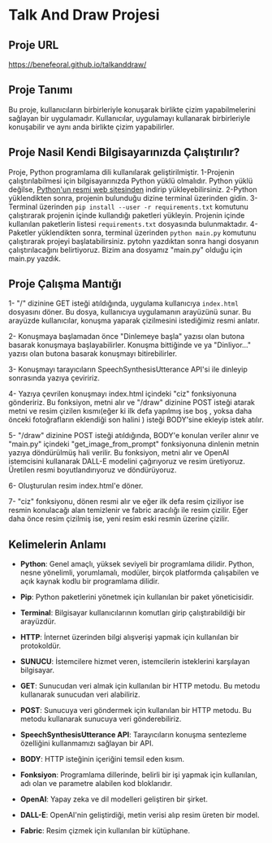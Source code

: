 # Talk And Draw Projesi
## Proje URL
https://benefeoral.github.io/talkanddraw/

## Proje Tanımı

Bu proje, kullanıcıların birbirleriyle konuşarak birlikte çizim yapabilmelerini sağlayan bir uygulamadır. Kullanıcılar, uygulamayı kullanarak birbirleriyle konuşabilir ve aynı anda birlikte çizim yapabilirler.

## Proje Nasil Kendi Bilgisayarınızda Çalıştırılır?

Proje, Python programlama dili kullanılarak geliştirilmiştir.
1-Projenin çalıştırılabilmesi için bilgisayarınızda Python yüklü olmalıdır. Python yüklü değilse, [Python'un resmi web sitesinden](https://www.python.org/downloads/) indirip yükleyebilirsiniz.
2-Python yüklendikten sonra, projenin bulunduğu dizine terminal üzerinden gidin.
3-Terminal üzerinden `pip install --user -r requirements.txt` komutunu çalıştırarak projenin içinde kullandığı paketleri yükleyin. Projenin içinde kullanılan paketlerin listesi `requirements.txt` dosyasında bulunmaktadır.
4-Paketler yüklendikten sonra, terminal üzerinden `python main.py` komutunu çalıştırarak projeyi başlatabilirsiniz. pytohn yazdıktan sonra hangi dosyanın çalıştırılacağını belirtiyoruz. Bizim ana dosyamız "main.py" olduğu için main.py yazdık.

## Proje Çalışma Mantığı

1- "/" dizinine GET isteği atıldığında, uygulama kullanıcıya `index.html` dosyasını döner. Bu dosya, kullanıcıya uygulamanın arayüzünü sunar. Bu arayüzde kullanıcılar, konuşma yaparak çizilmesini istediğimiz resmi anlatır.

2- Konuşmaya başlamadan önce "Dinlemeye başla" yazısı olan butona basarak konuşmaya başlayabilirler. Konuşma bittiğinde ve ya "Dinliyor..." yazısı olan butona basarak konuşmayı bitirebilirler.

3- Konuşmayı tarayıcıların SpeechSynthesisUtterance API'si ile dinleyip sonrasında yazıya çeviririz.

4- Yazıya çevrilen konuşmayı index.html içindeki "ciz" fonksiyonuna göndeririz. Bu fonksiyon, metni alır ve "/draw" dizinine POST isteği atarak metni ve resim çizilen kısmı(eğer ki ilk defa yapılmış ise boş , yoksa daha önceki fotoğrafların eklendiği son halini ) isteği BODY'sine ekleyip istek atılır.

5- "/draw" dizinine POST isteği atıldığında, BODY'e konulan veriler alınır ve "main.py" içindeki "get_image_from_prompt" fonksiyonuna dinlenin metnin yazıya döndürülmüş hali verilir. Bu fonksiyon, metni alır ve OpenAI istemcisini kullanarak DALL-E modelini çağırıyoruz ve resim üretiyoruz. Üretilen resmi boyutlandırıyoruz ve döndürüyoruz.

6- Oluşturulan resim index.html'e döner.

7- "ciz" fonksiyonu, dönen resmi alır ve eğer ilk defa resim çiziliyor ise resmin konulacağı alan temizlenir ve fabric aracılığı ile resim çizilir. Eğer daha önce resim çizilmiş ise, yeni resim eski resmin üzerine çizilir.

## Kelimelerin Anlamı

- **Python**: Genel amaçlı, yüksek seviyeli bir programlama dilidir. Python, nesne yönelimli, yorumlamalı, modüler, birçok platformda çalışabilen ve açık kaynak kodlu bir programlama dilidir.

- **Pip**: Python paketlerini yönetmek için kullanılan bir paket yöneticisidir.

- **Terminal**: Bilgisayar kullanıcılarının komutları girip çalıştırabildiği bir arayüzdür.

- **HTTP**: İnternet üzerinden bilgi alışverişi yapmak için kullanılan bir protokoldür.

- **SUNUCU**: İstemcilere hizmet veren, istemcilerin isteklerini karşılayan bilgisayar.

- **GET**: Sunucudan veri almak için kullanılan bir HTTP metodu. Bu metodu kullanarak sunucudan veri alabiliriz.

- **POST**: Sunucuya veri göndermek için kullanılan bir HTTP metodu. Bu metodu kullanarak sunucuya veri gönderebiliriz.

- **SpeechSynthesisUtterance API**: Tarayıcıların konuşma sentezleme özelliğini kullanmamızı sağlayan bir API.

- **BODY**: HTTP isteğinin içeriğini temsil eden kısım.

- **Fonksiyon**: Programlama dillerinde, belirli bir işi yapmak için kullanılan, adı olan ve parametre alabilen kod bloklarıdır.

- **OpenAI**: Yapay zeka ve dil modelleri geliştiren bir şirket.

- **DALL-E**: OpenAI'nin geliştirdiği, metin verisi alıp resim üreten bir model.

- **Fabric**: Resim çizmek için kullanılan bir kütüphane.
